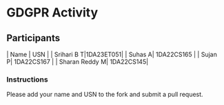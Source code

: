 # GDGPR Activity

## Participants

| Name   | USN        |
| Srihari B T|1DA23ET051|
| Suhas A| 1DA22CS165 |
| Sujan P| 1DA22CS167 |
| Sharan Reddy M| 1DA22CS145|

### Instructions
Please add your name and USN to the fork and submit a pull request.


